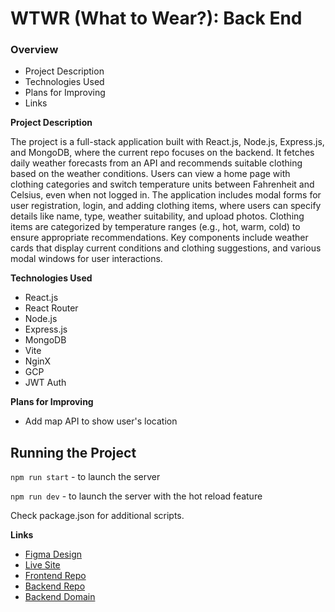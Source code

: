 # WTWR (What to Wear?): Back End

### Overview

- Project Description
- Technologies Used
- Plans for Improving
- Links

**Project Description**

The project is a full-stack application built with React.js, Node.js, Express.js, and MongoDB, where the current repo focuses on the backend. It fetches daily weather forecasts from an API and recommends suitable clothing based on the weather conditions. Users can view a home page with clothing categories and switch temperature units between Fahrenheit and Celsius, even when not logged in. The application includes modal forms for user registration, login, and adding clothing items, where users can specify details like name, type, weather suitability, and upload photos. Clothing items are categorized by temperature ranges (e.g., hot, warm, cold) to ensure appropriate recommendations. Key components include weather cards that display current conditions and clothing suggestions, and various modal windows for user interactions.

**Technologies Used**

- React.js
- React Router
- Node.js
- Express.js
- MongoDB
- Vite
- NginX
- GCP
- JWT Auth

**Plans for Improving**

- Add map API to show user's location

## Running the Project

`npm run start` - to launch the server

`npm run dev` - to launch the server with the hot reload feature

Check package.json for additional scripts.

**Links**

- [Figma Design](<https://www.figma.com/file/lNHEpsFEPoFVfsCDUf8nKA/WTWR-(Apiary)?node-id=163%3A194>)
- [Live Site](https://wtwr.daustin.com/#/)
- [Frontend Repo](https://github.com/Sharrine8/se_project_react)
- [Backend Repo](https://github.com/Sharrine8/se_project_express)
- [Backend Domain](https://api.wtwr.daustin.com/)
